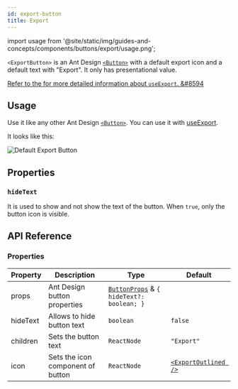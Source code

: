 ```yaml
---
id: export-button
title: Export
---
```


import usage from '@site/static/img/guides-and-concepts/components/buttons/export/usage.png';

`<ExportButton>` is an Ant Design [`<Button>`][button] with a default export icon and a default text with "Export". It only has presentational value.

[Refer to the for more detailed information about `useExport`. &#8594][useexport]

## Usage

Use it like any other Ant Design [`<Button>`][button]. You can use it with [useExport][useexport].

It looks like this:

<div>
    <img src={usage} alt="Default Export Button" />
</div>

## Properties

### `hideText`

It is used to show and not show the text of the button. When `true`, only the button icon is visible.

## API Reference

### Properties

| Property | Description                       | Type                                                                                   | Default                                                     |
| -------- | --------------------------------- | -------------------------------------------------------------------------------------- | ----------------------------------------------------------- |
| props    | Ant Design button properties      | [`ButtonProps`](https://ant.design/components/button/#API) & `{ hideText?: boolean; }` |                                                             |
| hideText | Allows to hide button text        | `boolean`                                                                              | `false`                                                     |
| children | Sets the button text              | `ReactNode`                                                                            | `"Export"`                                                  |
| icon     | Sets the icon component of button | `ReactNode`                                                                            | [`<ExportOutlined />`](https://ant.design/components/icon/) |

[button]: https://ant.design/components/button/
[useexport]: api-references/hooks/import-export/useExport.md
